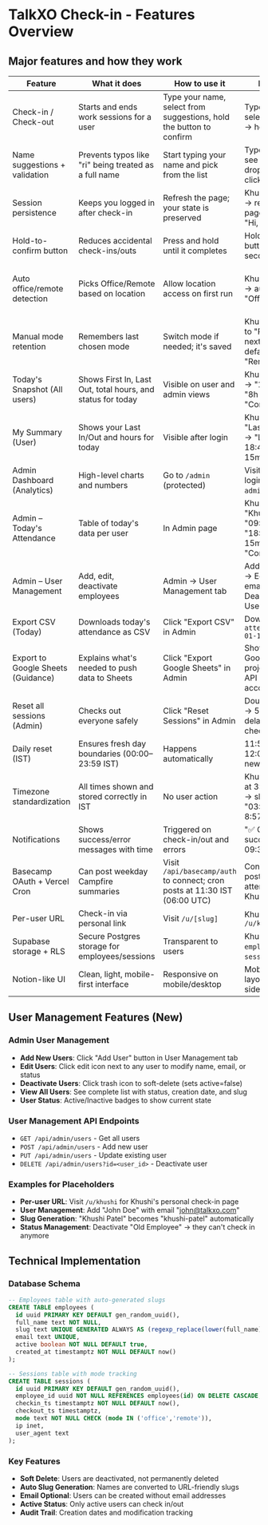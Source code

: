 # TalkXO Check-in - Features Overview

## Major features and how they work

| Feature | What it does | How to use it | Examples | Notes/Tech |
|---|---|---|---|---|
| Check-in / Check-out | Starts and ends work sessions for a user | Type your name, select from suggestions, hold the button to confirm | Type "Khu" → select "Khushi" → hold button | Validates selection; no new user creation via UI |
| Name suggestions + validation | Prevents typos like "ri" being treated as a full name | Start typing your name and pick from the list | Type "Khu" → see "Khushi" in dropdown → click to select | Only allows known employees; safer data |
| Session persistence | Keeps you logged in after check-in | Refresh the page; your state is preserved | Khushi checks in → refreshes page → still sees "Hi, Khushi!" | Uses `localStorage` and open-session check |
| Hold-to-confirm button | Reduces accidental check-ins/outs | Press and hold until it completes | Hold "Check In" button for ~2.5 seconds | Debounced; progress indicator |
| Auto office/remote detection | Picks Office/Remote based on location | Allow location access on first run | Khushi at office → auto-detects "Office Location" | Office coords: 28.44388735, 77.05672206834356; 1km radius; falls back to Remote |
| Manual mode retention | Remembers last chosen mode | Switch mode if needed; it's saved | Khushi switches to "Remote" → next time defaults to "Remote" | Stored in `localStorage` |
| Today's Snapshot (All users) | Shows First In, Last Out, total hours, and status for today | Visible on user and admin views | Khushi: "09:30" → "18:45" → "8h 15m" → "Complete" | Correctly handles multiple sessions/day; responsive horizontal scroll |
| My Summary (User) | Shows your Last In/Out and hours for today | Visible after login | Khushi sees: "Last In: 09:30" → "Last Out: 18:45" → "8h 15m worked" | Reads "open session" state too |
| Admin Dashboard (Analytics) | High-level charts and numbers | Go to `/admin` (protected) | Visit `/admin` → login with `admin`/`talkxo2024` | Username/password: `admin`/`talkxo2024` |
| Admin – Today's Attendance | Table of today's data per user | In Admin page | Khushi row: "Khushi" → "09:30" → "18:45" → "8h 15m" → "Complete" | Includes mode, status, hours |
| Admin – User Management | Add, edit, deactivate employees | Admin → User Management tab | Add "John Doe" → Edit "Khushi" email → Deactivate "Old User" | Full CRUD operations; soft delete |
| Export CSV (Today) | Downloads today's attendance as CSV | Click "Export CSV" in Admin | Download: `attendance_2024-01-15.csv` | `app/api/admin/today-export` |
| Export to Google Sheets (Guidance) | Explains what's needed to push data to Sheets | Click "Export Google Sheets" in Admin | Shows: "Need Google Cloud project + Sheets API + service account" | Needs Google Cloud project, Sheets API, service account + share |
| Reset all sessions (Admin) | Checks out everyone safely | Click "Reset Sessions" in Admin | Double confirm → 5-second delay → all users checked out | Double confirmation and delay; uses IST timestamp |
| Daily reset (IST) | Ensures fresh day boundaries (00:00–23:59 IST) | Happens automatically | 11:59 PM IST → 12:00 AM IST = new day | Fixed with consistent IST handling |
| Timezone standardization | All times shown and stored correctly in IST | No user action | Khushi checks in at 3:27 AM IST → shows "03:27:00" (not 8:57 AM) | Consistent IST via `nowIST`, API formatting, and UI helpers |
| Notifications | Shows success/error messages with time | Triggered on check-in/out and errors | "✅ Checked in successfully at 09:30:00" | Clean single-time display; auto-hide |
| Basecamp OAuth + Vercel Cron | Can post weekday Campfire summaries | Visit `/api/basecamp/auth` to connect; cron posts at 11:30 IST (06:00 UTC) | Connect → cron posts: "Today's attendance: Khushi 8h 15m" | Uses stored tokens in Supabase settings |
| Per-user URL | Check-in via personal link | Visit `/u/[slug]` | Khushi's link: `/u/khushi` | Uses same hold-to-confirm |
| Supabase storage + RLS | Secure Postgres storage for employees/sessions | Transparent to users | Khushi's data: `employees` table + `sessions` table | Uses anon client for reads, service role for writes |
| Notion-like UI | Clean, light, mobile-first interface | Responsive on mobile/desktop | Mobile: stacked layout, Desktop: side-by-side | Tailwind + custom components |

## User Management Features (New)

### Admin User Management
- **Add New Users**: Click "Add User" button in User Management tab
- **Edit Users**: Click edit icon next to any user to modify name, email, or status
- **Deactivate Users**: Click trash icon to soft-delete (sets active=false)
- **View All Users**: See complete list with status, creation date, and slug
- **User Status**: Active/Inactive badges to show current state

### User Management API Endpoints
- `GET /api/admin/users` - Get all users
- `POST /api/admin/users` - Add new user
- `PUT /api/admin/users` - Update existing user
- `DELETE /api/admin/users?id=<user_id>` - Deactivate user

### Examples for Placeholders
- **Per-user URL**: Visit `/u/khushi` for Khushi's personal check-in page
- **User Management**: Add "John Doe" with email "john@talkxo.com"
- **Slug Generation**: "Khushi Patel" becomes "khushi-patel" automatically
- **Status Management**: Deactivate "Old Employee" → they can't check in anymore

## Technical Implementation

### Database Schema
```sql
-- Employees table with auto-generated slugs
CREATE TABLE employees (
  id uuid PRIMARY KEY DEFAULT gen_random_uuid(),
  full_name text NOT NULL,
  slug text UNIQUE GENERATED ALWAYS AS (regexp_replace(lower(full_name),'[^a-z0-9]+','-','g')) STORED,
  email text UNIQUE,
  active boolean NOT NULL DEFAULT true,
  created_at timestamptz NOT NULL DEFAULT now()
);

-- Sessions table with mode tracking
CREATE TABLE sessions (
  id uuid PRIMARY KEY DEFAULT gen_random_uuid(),
  employee_id uuid NOT NULL REFERENCES employees(id) ON DELETE CASCADE,
  checkin_ts timestamptz NOT NULL DEFAULT now(),
  checkout_ts timestamptz,
  mode text NOT NULL CHECK (mode IN ('office','remote')),
  ip inet,
  user_agent text
);
```

### Key Features
- **Soft Delete**: Users are deactivated, not permanently deleted
- **Auto Slug Generation**: Names are converted to URL-friendly slugs
- **Email Optional**: Users can be created without email addresses
- **Active Status**: Only active users can check in/out
- **Audit Trail**: Creation dates and modification tracking
